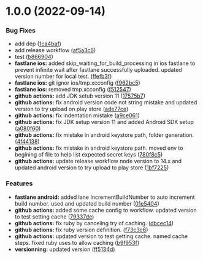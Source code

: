 # 1.0.0 (2022-09-14)


### Bug Fixes

* add dep ([1ca4baf](https://github.com/SocialGouv/Gaeia-demo/commit/1ca4baf890b4373a3feab2e0cadcd19809db92bb))
* add release workflow ([af5a3c6](https://github.com/SocialGouv/Gaeia-demo/commit/af5a3c61175d2224463767a9c8858055007a4738))
* test ([b866904](https://github.com/SocialGouv/Gaeia-demo/commit/b866904f75c78db7b7be5d5cb396487f8e465ea5))
* **fastlane ios:** added skip_waiting_for_build_processing in ios fastlane to prevent infinite wait after fastlane successfully uploaded. updated version number for local test. ([ffefb3f](https://github.com/SocialGouv/Gaeia-demo/commit/ffefb3f070c67c35e4d0d6233de58c76b7d7f01b))
* **fastlane ios:** git ignor ios/tmp.xcconfig ([f962bc5](https://github.com/SocialGouv/Gaeia-demo/commit/f962bc58a03049922d9c5898e9fd2aa34d32904c))
* **fastlane ios:** removed tmp.xcconfig ([f512547](https://github.com/SocialGouv/Gaeia-demo/commit/f512547b577b9ec5d786287ac48a0e3fb12d2c49))
* **github actions:** add JDK setub version 11 ([17575b7](https://github.com/SocialGouv/Gaeia-demo/commit/17575b7443bee3cc630eed1951ea707b28e1ec6f))
* **github actions:** fix android version code not string mistake and updated version to try upload on play store ([ade77ce](https://github.com/SocialGouv/Gaeia-demo/commit/ade77ceb9cb71f9997f69a6bf6ca793df2662a8e))
* **github actions:** fix indentation mistake ([a9ce061](https://github.com/SocialGouv/Gaeia-demo/commit/a9ce061dbcaf85d3d936b3edc6bc372fe874d997))
* **github actions:** fix JDK setup version 11 and added Android SDK setup ([a080f60](https://github.com/SocialGouv/Gaeia-demo/commit/a080f60b64c031d50cce625fe4fa899aff70418f))
* **github actions:** fix mistake in android keystore path, folder generation. ([4f44138](https://github.com/SocialGouv/Gaeia-demo/commit/4f44138584e40ea989803458c27c4a178b9dff63))
* **github actions:** fix mistake in android keystore path. moved env to begining of file to help list expected secret keys ([780f8c5](https://github.com/SocialGouv/Gaeia-demo/commit/780f8c542f85501ad5ed44ceab5886f443c6ceb2))
* **github actions:** update release workflow node version to 14.x and updated android version to try upload to play store ([1bf7225](https://github.com/SocialGouv/Gaeia-demo/commit/1bf722523c7f5b43ceb8a3644f3b65611a5fe202))


### Features

* **fastlane android:** added lane IncrementBuildNumber to auto increment build number. used and updated build number ([01e5404](https://github.com/SocialGouv/Gaeia-demo/commit/01e54041da97c3a091fabb91f717f2532f920e38))
* **github actions:**  added some cache config to workflow. updated version to test setting cache ([79337de](https://github.com/SocialGouv/Gaeia-demo/commit/79337deeff1f98ca94243c269f8c8218216174f5))
* **github actions:** fix ruby by canceling try of caching. ([dbcec14](https://github.com/SocialGouv/Gaeia-demo/commit/dbcec14df4cef513111ae249b3c892c3f71a54f8))
* **github actions:** fix ruby version definition. ([f73c3c6](https://github.com/SocialGouv/Gaeia-demo/commit/f73c3c602d535938d1d4a8f3304310179224b728))
* **github actions:** updated version to test getting cache. named cache steps. fixed ruby uses to allow caching ([b9f953f](https://github.com/SocialGouv/Gaeia-demo/commit/b9f953f9a45617343709c982db2e7a1583930c64))
* **versionning:** updated version ([ff5134d](https://github.com/SocialGouv/Gaeia-demo/commit/ff5134d67f558305ddb420ad265ef15dc5d79c3b))

